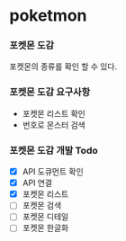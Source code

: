 # poketmon

### 포켓몬 도감
포켓몬의 종류를 확인 할 수 있다.

### 포켓몬 도감 요구사항
- 포켓몬 리스트 확인
- 번호로 몬스터 검색

### 포켓몬 도감 개발 Todo
- [X] API 도큐먼트 확인
- [X] API 연결
- [X] 포켓몬 리스트
- [ ] 포켓몬 검색
- [ ] 포켓몬 디테일
- [ ] 포켓몬 한글화
